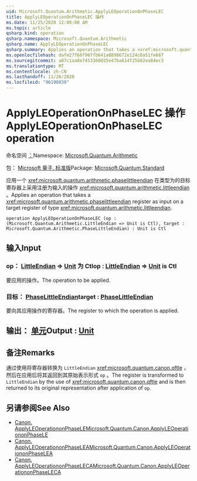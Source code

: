 ```yaml
---
uid: Microsoft.Quantum.Arithmetic.ApplyLEOperationOnPhaseLEC
title: ApplyLEOperationOnPhaseLEC 操作
ms.date: 11/25/2020 12:00:00 AM
ms.topic: article
qsharp.kind: operation
qsharp.namespace: Microsoft.Quantum.Arithmetic
qsharp.name: ApplyLEOperationOnPhaseLEC
qsharp.summary: Applies an operation that takes a <xref:microsoft.quantum.arithmetic.phaselittleendian> register as input on a target register of type <xref:microsoft.quantum.arithmetic.littleendian>.
ms.openlocfilehash: dafe27f66f967fb641a8898672e124c0a51fe687
ms.sourcegitcommit: a87c1aa8e7453360025e47ba614f25b02ea84ec3
ms.translationtype: MT
ms.contentlocale: zh-CN
ms.lasthandoff: 11/26/2020
ms.locfileid: "96190830"
---
```

# <a name="applyleoperationonphaselec-operation"></a><span data-ttu-id="949ee-102">ApplyLEOperationOnPhaseLEC 操作</span><span class="sxs-lookup"><span data-stu-id="949ee-102">ApplyLEOperationOnPhaseLEC operation</span></span>

<span data-ttu-id="949ee-103">命名空间 [：](xref:Microsoft.Quantum.Arithmetic)</span><span class="sxs-lookup"><span data-stu-id="949ee-103">Namespace: [Microsoft.Quantum.Arithmetic](xref:Microsoft.Quantum.Arithmetic)</span></span>

<span data-ttu-id="949ee-104">包： [Microsoft 量子. 标准版](https://nuget.org/packages/Microsoft.Quantum.Standard)</span><span class="sxs-lookup"><span data-stu-id="949ee-104">Package: [Microsoft.Quantum.Standard](https://nuget.org/packages/Microsoft.Quantum.Standard)</span></span>


<span data-ttu-id="949ee-105">应用一个 <xref:microsoft.quantum.arithmetic.phaselittleendian> 在类型为的目标寄存器上采用注册为输入的操作 <xref:microsoft.quantum.arithmetic.littleendian> 。</span><span class="sxs-lookup"><span data-stu-id="949ee-105">Applies an operation that takes a <xref:microsoft.quantum.arithmetic.phaselittleendian> register as input on a target register of type <xref:microsoft.quantum.arithmetic.littleendian>.</span></span>

```qsharp
operation ApplyLEOperationOnPhaseLEC (op : (Microsoft.Quantum.Arithmetic.LittleEndian => Unit is Ctl), target : Microsoft.Quantum.Arithmetic.PhaseLittleEndian) : Unit is Ctl
```


## <a name="input"></a><span data-ttu-id="949ee-106">输入</span><span class="sxs-lookup"><span data-stu-id="949ee-106">Input</span></span>

### <a name="op--littleendian--unit--is-ctl"></a><span data-ttu-id="949ee-107">op： [LittleEndian](xref:Microsoft.Quantum.Arithmetic.LittleEndian) => [Unit](xref:microsoft.quantum.lang-ref.unit)  为 Ctl</span><span class="sxs-lookup"><span data-stu-id="949ee-107">op : [LittleEndian](xref:Microsoft.Quantum.Arithmetic.LittleEndian) => [Unit](xref:microsoft.quantum.lang-ref.unit)  is Ctl</span></span>

<span data-ttu-id="949ee-108">要应用的操作。</span><span class="sxs-lookup"><span data-stu-id="949ee-108">The operation to be applied.</span></span>


### <a name="target--phaselittleendian"></a><span data-ttu-id="949ee-109">目标： [PhaseLittleEndian](xref:Microsoft.Quantum.Arithmetic.PhaseLittleEndian)</span><span class="sxs-lookup"><span data-stu-id="949ee-109">target : [PhaseLittleEndian](xref:Microsoft.Quantum.Arithmetic.PhaseLittleEndian)</span></span>

<span data-ttu-id="949ee-110">要向其应用操作的寄存器。</span><span class="sxs-lookup"><span data-stu-id="949ee-110">The register to which the operation is applied.</span></span>



## <a name="output--unit"></a><span data-ttu-id="949ee-111">输出： [单元](xref:microsoft.quantum.lang-ref.unit)</span><span class="sxs-lookup"><span data-stu-id="949ee-111">Output : [Unit](xref:microsoft.quantum.lang-ref.unit)</span></span>



## <a name="remarks"></a><span data-ttu-id="949ee-112">备注</span><span class="sxs-lookup"><span data-stu-id="949ee-112">Remarks</span></span>

<span data-ttu-id="949ee-113">通过使用将寄存器转换为 `LittleEndian` <xref:microsoft.quantum.canon.qftle> ，然后在应用后将其返回到其原始表示形式 `op` 。</span><span class="sxs-lookup"><span data-stu-id="949ee-113">The register is transformed to `LittleEndian` by the use of <xref:microsoft.quantum.canon.qftle> and is then returned to its original representation after application of `op`.</span></span>

## <a name="see-also"></a><span data-ttu-id="949ee-114">另请参阅</span><span class="sxs-lookup"><span data-stu-id="949ee-114">See Also</span></span>

- [<span data-ttu-id="949ee-115">Canon. ApplyLEOperationonPhaseLE</span><span class="sxs-lookup"><span data-stu-id="949ee-115">Microsoft.Quantum.Canon.ApplyLEOperationonPhaseLE</span></span>](xref:Microsoft.Quantum.Canon.ApplyLEOperationonPhaseLE)
- [<span data-ttu-id="949ee-116">Canon. ApplyLEOperationonPhaseLEA</span><span class="sxs-lookup"><span data-stu-id="949ee-116">Microsoft.Quantum.Canon.ApplyLEOperationonPhaseLEA</span></span>](xref:Microsoft.Quantum.Canon.ApplyLEOperationonPhaseLEA)
- [<span data-ttu-id="949ee-117">Canon. ApplyLEOperationonPhaseLECA</span><span class="sxs-lookup"><span data-stu-id="949ee-117">Microsoft.Quantum.Canon.ApplyLEOperationonPhaseLECA</span></span>](xref:Microsoft.Quantum.Canon.ApplyLEOperationonPhaseLECA)